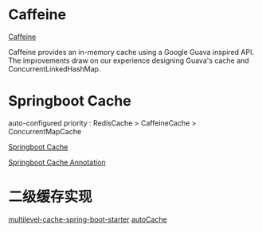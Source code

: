 # Caffeine
[Caffeine](https://github.com/ben-manes/caffeine)

Caffeine provides an in-memory cache using a Google Guava inspired API. The improvements draw on our experience designing Guava's cache and ConcurrentLinkedHashMap.

# Springboot Cache

auto-configured priority : RedisCache > CaffeineCache > ConcurrentMapCache

[Springboot Cache](https://docs.spring.io/spring-boot/docs/current/reference/html/spring-boot-features.html#boot-features-caching)

[Springboot Cache Annotation](https://docs.spring.io/spring-framework/docs/current/reference/html/integration.html#cache-annotations)


# 二级缓存实现

[multilevel-cache-spring-boot-starter](https://github.com/pig-mesh/multilevel-cache-spring-boot-starter)
[autoCache](https://github.com/haozi2015/autoCache)

